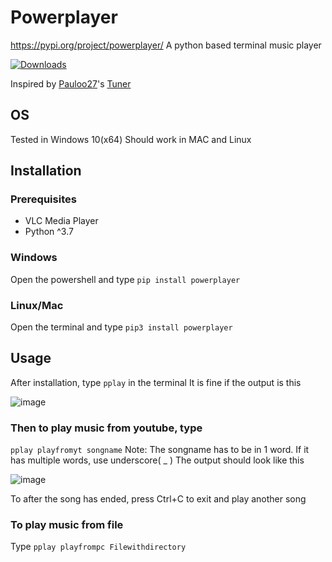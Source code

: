 # Powerplayer
https://pypi.org/project/powerplayer/
A python based terminal music player

[![Downloads](https://static.pepy.tech/personalized-badge/powerplayer?period=month&units=international_system&left_color=black&right_color=blue&left_text=Downloads)](https://pepy.tech/project/powerplayer)

Inspired by [Pauloo27](https://github.com/Pauloo27)'s [Tuner](https://github.com/Pauloo27/tuner)
## OS
Tested in Windows 10(x64)
Should work in MAC and Linux
## Installation
### Prerequisites

- VLC Media Player
- Python ^3.7
### Windows
Open the powershell and type
```pip install powerplayer```

### Linux/Mac
Open the terminal and type
```pip3 install powerplayer```

## Usage
After installation, type `pplay` in the terminal 
It is fine if the output is this

![image](https://user-images.githubusercontent.com/77975448/125310279-0f638000-e350-11eb-9afe-5799fd418cc0.png)

### Then to play music from youtube, type
```pplay playfromyt songname```
Note: The songname has to be in 1 word. If it has multiple words, 
use underscore( _ )
The output should look like this

![image](https://user-images.githubusercontent.com/77975448/125312335-cf050180-e351-11eb-9aae-2f5d20c1df9b.png)

To after the song has ended, press Ctrl+C to exit and play another song

### To play music from file

Type
```pplay playfrompc Filewithdirectory```



